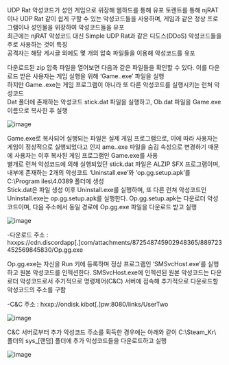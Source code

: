 UDP Rat 악성코드가 성인 게임으로 위장해 웹하드를 통해 유포
토렌트를 통해 njRAT이나 UDP Rat 같이 쉽게 구할 수 있는 악성코드들을 사용하며, 게임과 같은 정상 프로그램이나 성인물을 위장하여 악성코드들을 유포   
최근에는 njRAT 악성코드 대신 Simple UDP Rat과 같은 디도스(DDoS) 악성코드들을 주로 사용하는 것이 특징   
공격자는 해당 게시글 외에도 몇 개의 압축 파일들을 이용해 악성코드를 유포      

다운로드된 zip 압축 파일을 열어보면 다음과 같은 파일들을 확인할 수 있다. 이를 다운로드 받은 사용자는 게임 실행을 위해 ‘Game..exe’ 파일을 실행   
하지만 Game..exe는 게임 프로그램이 아니라 또 다른 악성코드를 실행시키는 런쳐 악성코드   
Dat 폴더에 존재하는 악성코드 stick.dat 파일을 실행하고, Ob.dat 파일을 Game.exe 이름으로 복사한 후 실행      

![image](https://user-images.githubusercontent.com/62640332/136647396-55034fc4-b230-4ad7-a13e-25f4de76ddaa.png)

Game.exe로 복사되어 실행되는 파일은 실제 게임 프로그램으로, 이에 따라 사용자는 게임이 정상적으로 실행되었다고 인지
ame..exe 파일을 숨김 속성으로 변경하기 때문에 사용자는 이후 복사된 게임 프로그램인 Game.exe를 사용   
별개로 런쳐 악성코드에 의해 실행되었던 stick.dat 파일은 ALZIP SFX 프로그램이며, 내부에 존재하는 2개의 악성코드 ‘Uninstall.exe’와 ‘op.gg.setup.apk’를 C:\Program iles\4.0389 폴더에 생성   
Stick.dat은 파일 생성 이후 Uninstall.exe를 실행하며, 또 다른 런쳐 악성코드인 Uninstall.exe는 op.gg.setup.apk를 실행한다. Op.gg.setup.apk는 다운로더 악성코드이며, 다음 주소에서 동일 경로에 Op.gg.exe 파일을 다운로드 받고 실행   

![image](https://user-images.githubusercontent.com/62640332/136647423-ef6d0e3b-3208-48ba-8b02-43e1478d6600.png)

-다운로드 주소 : hxxps://cdn.discordapp[.]com/attachments/872548745902948365/889723452569845830/Op.gg.exe

Op.gg.exe는 자신을 Run 키에 등록하며 정상 프로그램인 ‘SMSvcHost.exe’를 실행하고 원본 악성코드를 인젝션한다. SMSvcHost.exe에 인젝션된 원본 악성코드는 다운로더 악성코드로서 주기적으로 명령제어(C&C) 서버에 접속해 추가적으로 다운로드할 악성코드의 주소를 구함   

-C&C 주소 : hxxp://ondisk.kibot[.]pw:8080/links/UserTwo

![image](https://user-images.githubusercontent.com/62640332/136647523-331ecd3a-12fc-41b9-b95c-8da6533e3b86.png)

C&C 서버로부터 추가 악성코드 주소를 획득한 경우에는 아래와 같이 C:\Steam_Kr\ 폴더의 sys_[랜덤] 폴더에 추가 악성코드들을 다운로드하고 실행   

![image](https://user-images.githubusercontent.com/62640332/136647539-a66dd079-62c1-4291-9829-105010a08e7e.png)

